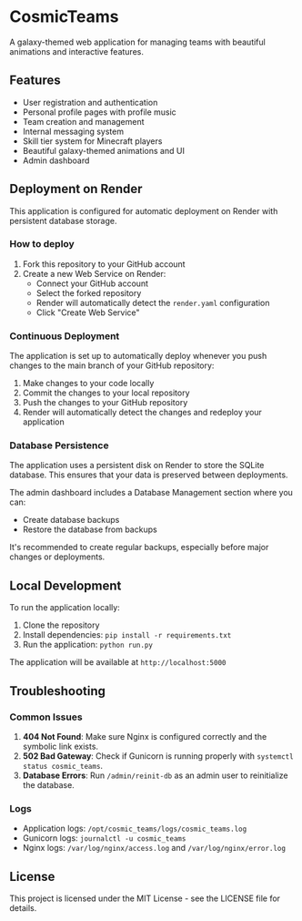 # CosmicTeams

A galaxy-themed web application for managing teams with beautiful animations and interactive features.

## Features

- User registration and authentication
- Personal profile pages with profile music
- Team creation and management
- Internal messaging system
- Skill tier system for Minecraft players
- Beautiful galaxy-themed animations and UI
- Admin dashboard

## Deployment on Render

This application is configured for automatic deployment on Render with persistent database storage.

### How to deploy

1. Fork this repository to your GitHub account
2. Create a new Web Service on Render:
   - Connect your GitHub account
   - Select the forked repository
   - Render will automatically detect the `render.yaml` configuration
   - Click "Create Web Service"

### Continuous Deployment

The application is set up to automatically deploy whenever you push changes to the main branch of your GitHub repository:

1. Make changes to your code locally
2. Commit the changes to your local repository
3. Push the changes to your GitHub repository
4. Render will automatically detect the changes and redeploy your application

### Database Persistence

The application uses a persistent disk on Render to store the SQLite database. This ensures that your data is preserved between deployments. 

The admin dashboard includes a Database Management section where you can:
- Create database backups
- Restore the database from backups

It's recommended to create regular backups, especially before major changes or deployments.

## Local Development

To run the application locally:

1. Clone the repository
2. Install dependencies: `pip install -r requirements.txt`
3. Run the application: `python run.py`

The application will be available at `http://localhost:5000`

## Troubleshooting

### Common Issues

1. **404 Not Found**: Make sure Nginx is configured correctly and the symbolic link exists.
2. **502 Bad Gateway**: Check if Gunicorn is running properly with `systemctl status cosmic_teams`.
3. **Database Errors**: Run `/admin/reinit-db` as an admin user to reinitialize the database.

### Logs

- Application logs: `/opt/cosmic_teams/logs/cosmic_teams.log`
- Gunicorn logs: `journalctl -u cosmic_teams`
- Nginx logs: `/var/log/nginx/access.log` and `/var/log/nginx/error.log`

## License

This project is licensed under the MIT License - see the LICENSE file for details. 